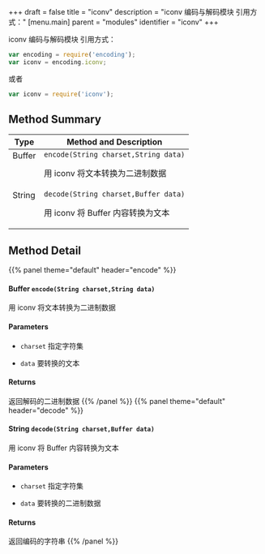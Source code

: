 +++
draft = false
title = "iconv"
description = "iconv 编码与解码模块 引用方式："
[menu.main]
parent = "modules"
identifier = "iconv"
+++

iconv 编码与解码模块 引用方式：

```js
var encoding = require('encoding');
var iconv = encoding.iconv;
```
 或者 
```js
var iconv = require('iconv');
```

## Method Summary

Type                           | Method and Description
-------------------------------|---------------------------------------------
Buffer            | `encode(String charset,String data)`<p>用 iconv 将文本转换为二进制数据</p>
String            | `decode(String charset,Buffer data)`<p>用 iconv 将 Buffer 内容转换为文本</p>

## Method Detail

{{% panel theme="default" header="encode" %}}
#### **Buffer** `encode(String charset,String data)`

用 iconv 将文本转换为二进制数据

#### Parameters
* `charset` 指定字符集 

* `data` 要转换的文本 

#### Returns
返回解码的二进制数据
{{% /panel %}}
{{% panel theme="default" header="decode" %}}
#### **String** `decode(String charset,Buffer data)`

用 iconv 将 Buffer 内容转换为文本

#### Parameters
* `charset` 指定字符集 

* `data` 要转换的二进制数据 

#### Returns
返回编码的字符串
{{% /panel %}}

<style>
  td {
    vertical-align: top;
  }
</style>